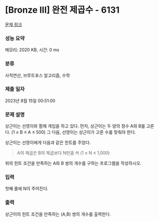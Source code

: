 # [Bronze III] 완전 제곱수 - 6131 

[문제 링크](https://www.acmicpc.net/problem/6131) 

### 성능 요약

메모리: 2020 KB, 시간: 0 ms

### 분류

사칙연산, 브루트포스 알고리즘, 수학

### 제출 일자

2023년 8월 15일 00:51:00

### 문제 설명

<p>상근이는 선영이와 함께 게임을 하고 있다. 먼저, 상근이는 두 양의 정수 A와 B를 고른다. (1 ≤ B ≤ A ≤ 500) 그 다음, 선영이는 상근이가 고른 수를 맞춰야 한다.</p>

<p>상근이는 선영이에게 다음과 같은 힌트를 주었다.</p>

<blockquote>
<p>A의 제곱은 B의 제곱보다 N만큼 커 (1 ≤ N ≤ 1,000)</p>
</blockquote>

<p>위의 힌트 조건을 만족하는 A와 B 쌍의 개수를 구하는 프로그램을 작성하시오.</p>

### 입력 

 <p>첫째 줄에 N이 주어진다.</p>

### 출력 

 <p>상근이의 힌트 조건을 만족하는 (A,B) 쌍의 개수를 출력한다. </p>

